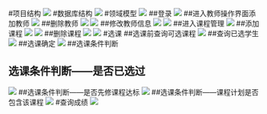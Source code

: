 #项目结构
![](image/project.png)
#数据库结构
![](image/数据库结构.PNG)
#领域模型
![](image/diagram.png)
##登录
![](image/登陆.PNG)
##进入教师操作界面添加教师
![](image/添加教师.PNG)
##删除教师
![](image/删除教师.PNG)
![](image/删除教师2.PNG)
##修改教师信息
![](image/修改教师.PNG)
![](image/修改教师2.PNG)
##进入课程管理
![](image/课程-查询.PNG)
##添加课程
![](image/增加课程1.PNG)
![](image/添加课程2.PNG)
##删除课程
![](image/删除课程1.PNG)
![](image/删除课程2.PNG)
#选课
##选课前查询可选课程
![](image/查询可选课程.PNG)
##查询已选学生
![](image/查看已选学生.PNG)
##选课确定
![](image/选课确定.PNG)
##选课条件判断

	
		
## 选课条件判断——是否已选过
![](image/已选过.PNG)
##选课条件判断——是否先修课程达标
![](image/先修课程不达标.PNG)
##选课条件判断——课程计划是否包含该课程
![](image/不包含该课程.PNG)
#查询成绩
![](image/成绩.PNG)
